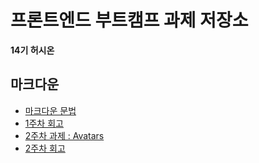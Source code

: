 # 프론트엔드 부트캠프 과제 저장소

**14기 허시온**

## 마크다운

- [마크다운 문법](./src/md/markdown.md)
- [1주차 회고](./src/md/week1-retrospect.md)
- [2주차 과제 : Avatars](./src/avatars/avatars.html)
- [2주차 회고](./src/md/week2-retrospect.md)

